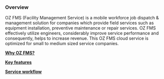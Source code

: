 ### Overview

OZ FMS \(Facility Management Service\) is a mobile workforce job dispatch & management solution for companies which provide field services such as equipment installation, preventive maintenance or repair services. OZ FMS effectively utilize engineers, considerably improve service performance and consequently, helps to increase revenue. This OZ FMS cloud service is optimized for small to medium sized service companies.

[**Why OZ FMS?**](/overview/why-fms.md)

[**Key features**](/overview/key-features.md)

[**Service workflow**](/overview/service-workflow.md)

